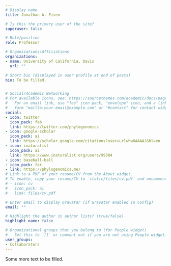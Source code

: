 ```yaml
---
# Display name
title: Jonathan A. Eisen

# Is this the primary user of the site?
superuser: false

# Role/position
role: Professor

# Organizations/Affiliations
organizations:
- name: University of California, Davis
  url: ""

# Short bio (displayed in user profile at end of posts)
bio: To be filled.


# Social/Academic Networking
# For available icons, see: https://sourcethemes.com/academic/docs/page-builder/#icons
#   For an email link, use "fas" icon pack, "envelope" icon, and a link in the
#   form "mailto:your-email@example.com" or "#contact" for contact widget.
social:
- icon: twitter
  icon_pack: fab
  link: https://twitter.com/phylogenomics
- icon: google-scholar
  icon_pack: ai
  link: https://scholar.google.com/citations?user=LrlwhwUAAAAJ&hl=en
- icon: inaturalist
  icon_pack: ai
  link: https://www.inaturalist.org/users/99304
- icon: baseball-ball
- icon_pack: far
- link: https://phylogenomics.me/
# Link to a PDF of your resume/CV from the About widget.
# To enable, copy your resume/CV to `static/files/cv.pdf` and uncomment the lines below.
# - icon: cv
#   icon_pack: ai
#   link: files/cv.pdf

# Enter email to display Gravatar (if Gravatar enabled in Config)
email: ""

# Highlight the author in author lists? (true/false)
highlight_name: false

# Organizational groups that you belong to (for People widget)
#   Set this to `[]` or comment out if you are not using People widget.
user_groups:
- Collaborators
---
```


Some more text to be filled.

